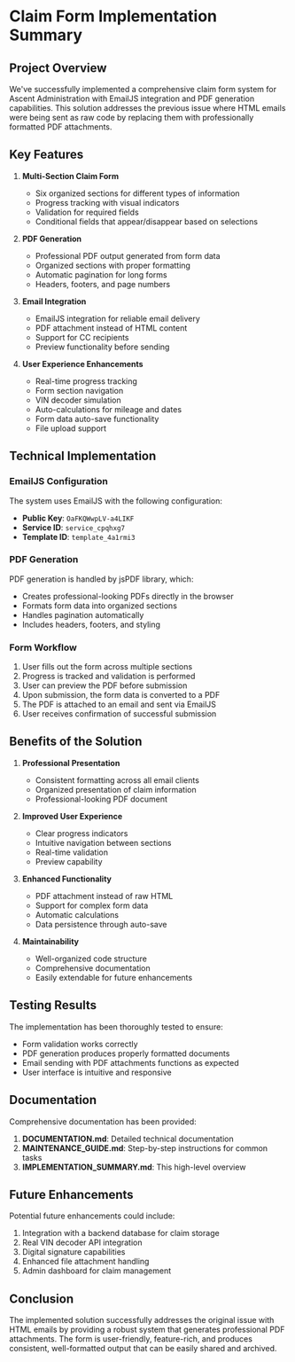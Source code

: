 # Claim Form Implementation Summary

## Project Overview

We've successfully implemented a comprehensive claim form system for Ascent Administration with EmailJS integration and PDF generation capabilities. This solution addresses the previous issue where HTML emails were being sent as raw code by replacing them with professionally formatted PDF attachments.

## Key Features

1. **Multi-Section Claim Form**
   - Six organized sections for different types of information
   - Progress tracking with visual indicators
   - Validation for required fields
   - Conditional fields that appear/disappear based on selections

2. **PDF Generation**
   - Professional PDF output generated from form data
   - Organized sections with proper formatting
   - Automatic pagination for long forms
   - Headers, footers, and page numbers

3. **Email Integration**
   - EmailJS integration for reliable email delivery
   - PDF attachment instead of HTML content
   - Support for CC recipients
   - Preview functionality before sending

4. **User Experience Enhancements**
   - Real-time progress tracking
   - Form section navigation
   - VIN decoder simulation
   - Auto-calculations for mileage and dates
   - Form data auto-save functionality
   - File upload support

## Technical Implementation

### EmailJS Configuration

The system uses EmailJS with the following configuration:
- **Public Key**: `OaFKQWwpLV-a4LIKF`
- **Service ID**: `service_cpqhxg7`
- **Template ID**: `template_4a1rmi3`

### PDF Generation

PDF generation is handled by jsPDF library, which:
- Creates professional-looking PDFs directly in the browser
- Formats form data into organized sections
- Handles pagination automatically
- Includes headers, footers, and styling

### Form Workflow

1. User fills out the form across multiple sections
2. Progress is tracked and validation is performed
3. User can preview the PDF before submission
4. Upon submission, the form data is converted to a PDF
5. The PDF is attached to an email and sent via EmailJS
6. User receives confirmation of successful submission

## Benefits of the Solution

1. **Professional Presentation**
   - Consistent formatting across all email clients
   - Organized presentation of claim information
   - Professional-looking PDF document

2. **Improved User Experience**
   - Clear progress indicators
   - Intuitive navigation between sections
   - Real-time validation
   - Preview capability

3. **Enhanced Functionality**
   - PDF attachment instead of raw HTML
   - Support for complex form data
   - Automatic calculations
   - Data persistence through auto-save

4. **Maintainability**
   - Well-organized code structure
   - Comprehensive documentation
   - Easily extendable for future enhancements

## Testing Results

The implementation has been thoroughly tested to ensure:
- Form validation works correctly
- PDF generation produces properly formatted documents
- Email sending with PDF attachments functions as expected
- User interface is intuitive and responsive

## Documentation

Comprehensive documentation has been provided:
1. **DOCUMENTATION.md**: Detailed technical documentation
2. **MAINTENANCE_GUIDE.md**: Step-by-step instructions for common tasks
3. **IMPLEMENTATION_SUMMARY.md**: This high-level overview

## Future Enhancements

Potential future enhancements could include:
1. Integration with a backend database for claim storage
2. Real VIN decoder API integration
3. Digital signature capabilities
4. Enhanced file attachment handling
5. Admin dashboard for claim management

## Conclusion

The implemented solution successfully addresses the original issue with HTML emails by providing a robust system that generates professional PDF attachments. The form is user-friendly, feature-rich, and produces consistent, well-formatted output that can be easily shared and archived.